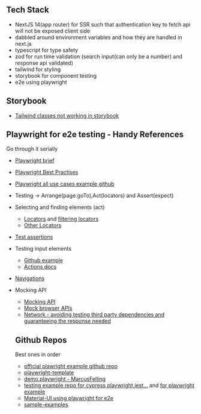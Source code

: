 ## Tech Stack

- NextJS 14(app router) for SSR such that authentication key to fetch api will not be exposed client side
- dabbled around environment variables and how they are handled in next.js
- typescript for type safety
- zod for run time validation (search input(can only be a number) and response api validated)
- tailwind for styling
- storybook for component testing
- e2e using playwright

## Storybook

- [Tailwind classes not working in storybook ](https://dev.to/lico/nextjs-using-tailwind-with-storybook-5aie)

## Playwright for e2e testing - Handy References

Go through it serially

- [Playwright brief](https://ray.run/blog/mastering-playwright-test-automation-your-comprehensive-cheat-sheet#seeking-out-page-elements)

- [Playwright Best Practises](https://playwright.dev/docs/best-practices)

- [Playwright all use cases example github](https://github.com/MarcusFelling/demo.playwright/blob/main/basic/2-actions.spec.ts)

- Testing -> Arrange(page.goTo),Act(locators) and Assert(expect)

- Selecting and finding elements (act)

  - [Locators](https://playwright.dev/docs/locators) and [filtering locators](https://playwright.dev/docs/locators#filtering-locators)
  - [Other Locators](https://playwright.dev/docs/other-locators)

- [Test assertions](https://playwright.dev/docs/test-assertions)

- Testing input elements

  - [Github example](https://github.com/MarcusFelling/demo.playwright/blob/main/basic/2-actions.spec.ts)
  - [Actions docs](https://playwright.dev/docs/input)

- [Navigations](https://playwright.dev/docs/navigations)

- Mocking API

  - [Mocking API](https://playwright.dev/docs/mock)
  - [Mock browser APIs](https://playwright.dev/docs/mock-browser-apis)
  - [Network - avoiding testing third party dependencies and guaranteeing the response needed](https://playwright.dev/docs/network)

  ## Github Repos

  Best ones in order

  - [official plawright example github repo](https://github.com/microsoft/playwright/tree/main/examples)
  - [playwright-template](https://github.com/abhaybharti/playwright-framework-template/tree/master/src/tests)
  - [demo.playwright - MarcusFelling](https://github.com/MarcusFelling/demo.playwright)
  - [testing example repo for cypress,playwright,jest...](https://github.com/testomatio) and [for playwright example](https://github.com/testomatio/examples/tree/master/playwright)
  - [Material-UI using playwright for e2e](https://github.com/mui/material-ui/tree/master/test)
  - [sample-examples](https://github.com/akshayp7/playwright-typescript-playwright-test/tree/main/tests)
